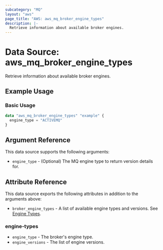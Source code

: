 ```yaml
---
subcategory: "MQ"
layout: "aws"
page_title: "AWS: aws_mq_broker_engine_types"
description: |-
  Retrieve information about available broker engines.
---
```


# Data Source: aws_mq_broker_engine_types

Retrieve information about available broker engines.

## Example Usage

### Basic Usage

```terraform
data "aws_mq_broker_engine_types" "example" {
  engine_type = "ACTIVEMQ"
}
```

## Argument Reference

This data source supports the following arguments:

* `engine_type` - (Optional) The MQ engine type to return version details for.

## Attribute Reference

This data source exports the following attributes in addition to the arguments above:

* `broker_engine_types` - A list of available engine types and versions. See [Engine Types](#engine-types).

### engine-types

* `engine_type` - The broker's engine type.
* `engine_versions` - The list of engine versions.
